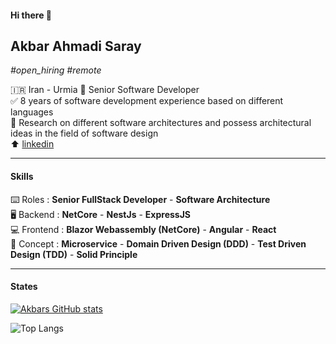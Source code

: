 <meta name="google-site-verification" content="PoEeVNSR4ldzbdhf9zYXXrsCtBjSpkj8E79UQgs62QY" />

#### Hi there 👋

## **Akbar Ahmadi Saray**

_#open\_hiring_ _#remote_

🇮🇷 Iran - Urmia
💬 Senior Software Developer   
✅ 8 years of software development experience based on different languages  
🔎 Research on different software architectures and possess architectural ideas in the field of software design  
⬆️ [linkedin](https://www.linkedin.com/in/akbar-ahmadi-saray-5a5b9016b/)

---

#### **Skills**

⌨️ Roles : **Senior FullStack Developer** - **Software Architecture**  
🖥 Backend : **NetCore** - **NestJs** - **ExpressJS**  
💻 Frontend : **Blazor Webassembly (NetCore)** - **Angular** - **React**  
📃 Concept : **Microservice** - **Domain Driven Design (DDD)** - **Test Driven Design (TDD)** - **Solid Principle**

---

#### **States**

[![Akbars GitHub stats](https://github-readme-stats.vercel.app/api?username=akbaramd&theme=dark)](https://github.com/akbaramd)

![Top Langs](https://github-readme-stats.vercel.app/api/top-langs/?username=akbaramd&hide_progress=true&theme=dark)
